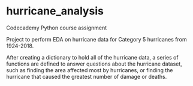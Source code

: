 # hurricane_analysis
 Codecademy Python course assignment

Project to perform EDA on hurricane data for Category 5 hurricanes from 1924-2018.

After creating a dictionary to hold all of the hurricane data, a series of functions are defined to answer questions about the hurricane dataset, such as finding the area affected most by hurricanes, or finding the hurricane that caused the greatest number of damage or deaths.
